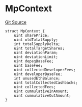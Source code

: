 # MpContext
[Git Source](https://github.com/provisorDAO/arcanum-contracts/blob/3dfff3148182d4dfe6804e525ac556b83c05da71/src/lib/MpContext.sol)


```solidity
struct MpContext {
    uint sharePrice;
    uint oldTotalSupply;
    int totalSupplyDelta;
    uint totalTargetShares;
    uint deviationParam;
    uint deviationLimit;
    uint depegBaseFee;
    uint baseFee;
    uint collectedDeveloperFees;
    uint developerBaseFee;
    int unusedEthBalance;
    uint totalCollectedCashbacks;
    uint collectedFees;
    uint cummulativeInAmount;
    uint cummulativeOutAmount;
}
```

